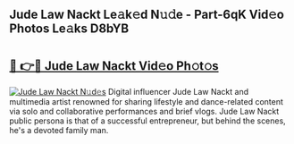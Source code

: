 ## Jude Law Nackt Le𝚊k𝚎d N𝚞𝚍e - Part-6qK Vid𝚎o Photos Le𝚊ks D8bYB

# <h2><a href="http://fbases.evod.top/?m=Jude+Law+Nackt">🔗 👉🔴 Jude Law Nackt Vid𝚎o Ph𝚘t𝚘s</a></h2>

[![Jude Law Nackt N𝚞d𝚎s](https://i.imgur.com/8V9OHl7.gif)](http://fbases.evod.top/?m=Jude+Law+Nackt)
Digital influencer Jude Law Nackt and multimedia artist renowned for sharing lifestyle and dance-related content via solo and collaborative performances and brief vlogs. Jude Law Nackt public persona is that of a successful entrepreneur, but behind the scenes, he's a devoted family man. 
